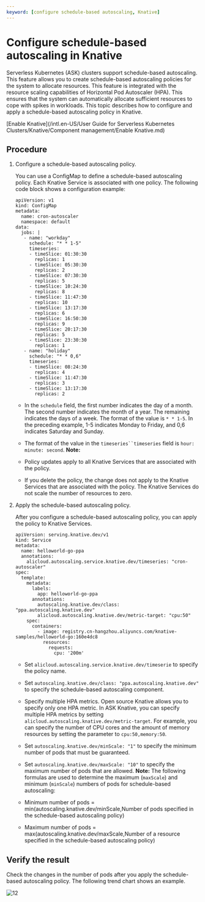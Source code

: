 ```yaml
---
keyword: [configure schedule-based autoscaling, Knative]
---
```


# Configure schedule-based autoscaling in Knative

Serverless Kubernetes \(ASK\) clusters support schedule-based autoscaling. This feature allows you to create schedule-based autoscaling policies for the system to allocate resources. This feature is integrated with the resource scaling capabilities of Horizontal Pod Autoscaler \(HPA\). This ensures that the system can automatically allocate sufficient resources to cope with spikes in workloads. This topic describes how to configure and apply a schedule-based autoscaling policy in Knative.

[Enable Knative](/intl.en-US/User Guide for Serverless Kubernetes Clusters/Knative/Component management/Enable Knative.md)

## Procedure

1.  Configure a schedule-based autoscaling policy.

    You can use a ConfigMap to define a schedule-based autoscaling policy. Each Knative Service is associated with one policy. The following code block shows a configuration example:

    ```
    apiVersion: v1
    kind: ConfigMap
    metadata:
      name: cron-autoscaler
      namespace: default
    data:
      jobs: |
       - name: "workday"
         schedule: "* * 1-5"
         timeseries:
         - timeSlice: 01:30:30
           replicas: 1
         - timeSlice: 05:30:30
           replicas: 2
         - timeSlice: 07:30:30
           replicas: 5
         - timeSlice: 10:24:30
           replicas: 8
         - timeSlice: 11:47:30
           replicas: 10
         - timeSlice: 13:17:30
           replicas: 6
         - timeSlice: 16:50:30
           replicas: 9
         - timeSlice: 20:17:30
           replicas: 5
         - timeSlice: 23:30:30
           replicas: 1
       - name: "holiday"
         schedule: "* * 0,6"
         timeseries:
         - timeSlice: 08:24:30
           replicas: 4
         - timeSlice: 11:47:30
           replicas: 3
         - timeSlice: 13:17:30
           replicas: 2
    ```

    -   In the `schedule` field, the first number indicates the day of a month. The second number indicates the month of a year. The remaining indicates the days of a week. The format of the value is `* * 1-5`. In the preceding example, 1-5 indicates Monday to Friday, and 0,6 indicates Saturday and Sunday.
    -   The format of the value in the `timeseries``timeseries` field is `hour: minute: second`.
    **Note:**

    -   Policy updates apply to all Knative Services that are associated with the policy.
    -   If you delete the policy, the change does not apply to the Knative Services that are associated with the policy. The Knative Services do not scale the number of resources to zero.
2.  Apply the schedule-based autoscaling policy.

    After you configure a schedule-based autoscaling policy, you can apply the policy to Knative Services.

    ```
    apiVersion: serving.knative.dev/v1
    kind: Service
    metadata:
      name: helloworld-go-ppa
      annotations:
        alicloud.autoscaling.service.knative.dev/timeseries: "cron-autoscaler"
    spec:
      template:
        metadata:
          labels:
            app: helloworld-go-ppa
          annotations:
            autoscaling.knative.dev/class: "ppa.autoscaling.knative.dev"
            alicloud.autoscaling.knative.dev/metric-target: "cpu:50"
        spec:
          containers:
            - image: registry.cn-hangzhou.aliyuncs.com/knative-samples/helloworld-go:160e4dc8
              resources:
                requests:
                  cpu: '200m'              
    ```

    -   Set `alicloud.autoscaling.service.knative.dev/timeserie` to specify the policy name.
    -   Set `autoscaling.knative.dev/class: "ppa.autoscaling.knative.dev"` to specify the schedule-based autoscaling component.
    -   Specify multiple HPA metrics. Open source Knative allows you to specify only one HPA metric. In ASK Knative, you can specify multiple HPA metrics by setting `alicloud.autoscaling.knative.dev/metric-target`. For example, you can specify the number of CPU cores and the amount of memory resources by setting the parameter to `cpu:50,memory:50`.
    -   Set `autoscaling.knative.dev/minScale: "1"` to specify the minimum number of pods that must be guaranteed.
    -   Set `autoscaling.knative.dev/maxScale: "10"` to specify the maximum number of pods that are allowed.
    **Note:** The following formulas are used to determine the maximum \(`maxScale`\) and minimum \(`minScale`\) numbers of pods for schedule-based autoscaling:

    -   Minimum number of pods = min\(autoscaling.knative.dev/minScale,Number of pods specified in the schedule-based autoscaling policy\)
    -   Maximum number of pods = max\(autoscaling.knative.dev/maxScale,Number of a resource specified in the schedule-based autoscaling policy\)

## Verify the result

Check the changes in the number of pods after you apply the schedule-based autoscaling policy. The following trend chart shows an example.

![12](https://static-aliyun-doc.oss-accelerate.aliyuncs.com/assets/img/en-US/7701221261/p167946.png)

